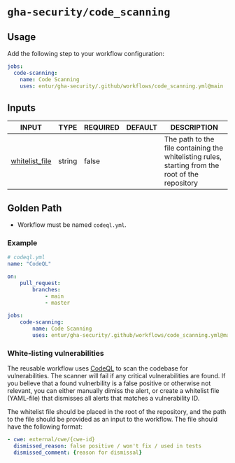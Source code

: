 # `gha-security/code_scanning`

## Usage

Add the following step to your workflow configuration:

```yml
jobs:
  code-scanning:
    name: Code Scanning
    uses: entur/gha-security/.github/workflows/code_scanning.yml@main
```

## Inputs

<!-- AUTO-DOC-INPUT:START - Do not remove or modify this section -->

|                                           INPUT                              |  TYPE  | REQUIRED |    DEFAULT     |                                              DESCRIPTION                                               |
|------------------------------------------------------------------------------|--------|----------|----------------|--------------------------------------------------------------------------------------------------------|
| <a name="input_whitelist_file"></a>[whitelist_file](#input_whitelist_file)   | string |  false   |                |  The path to the file containing the whitelisting rules, starting from the root of the repository      |

<!-- AUTO-DOC-INPUT:END -->

## Golden Path

- Workflow must be named `codeql.yml`.

### Example

```yaml
# codeql.yml
name: "CodeQL"

on:
    pull_request:
        branches:
            - main
            - master
  
jobs:
    code-scanning:
        name: Code Scanning
        uses: entur/gha-security/.github/workflows/code_scanning.yml@main
```

### White-listing vulnerabilities
The reusable workflow uses [CodeQL](https://codeql.github.com/) to scan the codebase for vulnerabilities. The scanner will fail if any critical vulnerabilities are found. If you believe that a found vulnerbility is a false positive or otherwise not relevant, you can either manually dimiss the alert, or create a whitelist file (YAML-file) that dismisses all alerts that matches a vulnerability ID.

The whitelist file should be placed in the root of the repository, and the path to the file should be provided as an input to the workflow. The file should have the following format:

```yaml
- cwe: external/cwe/{cwe-id}
  dismissed_reason: false positive / won't fix / used in tests 
  dismissed_comment: {reason for dismissal}
```
